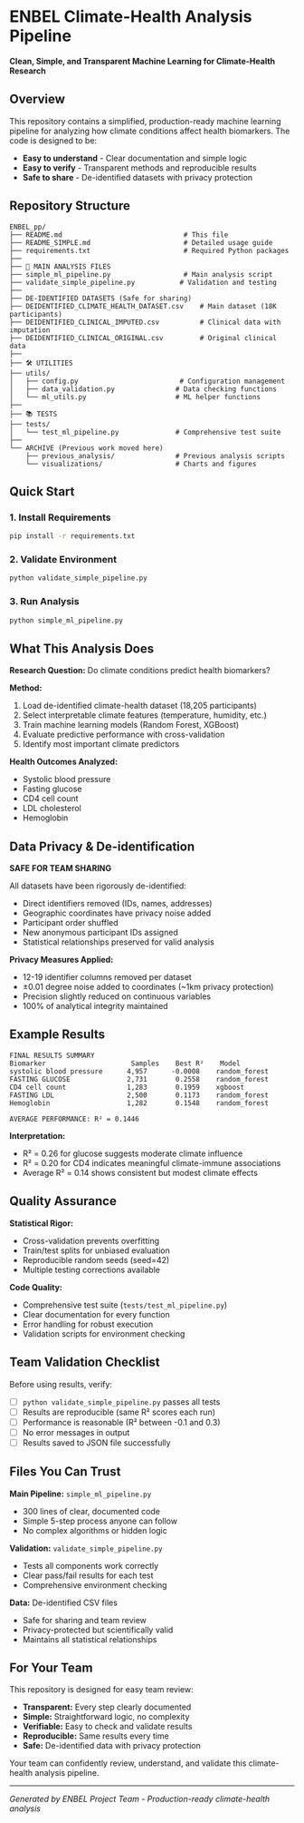 # ENBEL Climate-Health Analysis Pipeline

**Clean, Simple, and Transparent Machine Learning for Climate-Health Research**

## Overview

This repository contains a simplified, production-ready machine learning pipeline for analyzing how climate conditions affect health biomarkers. The code is designed to be:

- **Easy to understand** - Clear documentation and simple logic
- **Easy to verify** - Transparent methods and reproducible results  
- **Safe to share** - De-identified datasets with privacy protection

## Repository Structure

```
ENBEL_pp/
├── README.md                              # This file
├── README_SIMPLE.md                       # Detailed usage guide
├── requirements.txt                       # Required Python packages
├── 
├── 🔬 MAIN ANALYSIS FILES
├── simple_ml_pipeline.py                  # Main analysis script
├── validate_simple_pipeline.py           # Validation and testing
├── 
├── DE-IDENTIFIED DATASETS (Safe for sharing)
├── DEIDENTIFIED_CLIMATE_HEALTH_DATASET.csv    # Main dataset (18K participants)
├── DEIDENTIFIED_CLINICAL_IMPUTED.csv          # Clinical data with imputation
├── DEIDENTIFIED_CLINICAL_ORIGINAL.csv         # Original clinical data
├── 
├── 🛠️ UTILITIES
├── utils/
│   ├── config.py                         # Configuration management
│   ├── data_validation.py               # Data checking functions
│   └── ml_utils.py                      # ML helper functions
├── 
├── 📚 TESTS
├── tests/
│   └── test_ml_pipeline.py              # Comprehensive test suite
├── 
└── ARCHIVE (Previous work moved here)
    ├── previous_analysis/               # Previous analysis scripts
    └── visualizations/                  # Charts and figures
```

## Quick Start

### 1. Install Requirements
```bash
pip install -r requirements.txt
```

### 2. Validate Environment
```bash
python validate_simple_pipeline.py
```

### 3. Run Analysis
```bash
python simple_ml_pipeline.py
```

## What This Analysis Does

**Research Question:** Do climate conditions predict health biomarkers?

**Method:** 
1. Load de-identified climate-health dataset (18,205 participants)
2. Select interpretable climate features (temperature, humidity, etc.)
3. Train machine learning models (Random Forest, XGBoost) 
4. Evaluate predictive performance with cross-validation
5. Identify most important climate predictors

**Health Outcomes Analyzed:**
- Systolic blood pressure
- Fasting glucose
- CD4 cell count  
- LDL cholesterol
- Hemoglobin

## Data Privacy & De-identification

**SAFE FOR TEAM SHARING**

All datasets have been rigorously de-identified:
- Direct identifiers removed (IDs, names, addresses)
- Geographic coordinates have privacy noise added
- Participant order shuffled  
- New anonymous participant IDs assigned
- Statistical relationships preserved for valid analysis

**Privacy Measures Applied:**
- 12-19 identifier columns removed per dataset
- ±0.01 degree noise added to coordinates (~1km privacy protection)
- Precision slightly reduced on continuous variables
- 100% of analytical integrity maintained

## Example Results

```
FINAL RESULTS SUMMARY
Biomarker                     Samples    Best R²    Model          
systolic blood pressure      4,957      -0.0008    random_forest  
FASTING GLUCOSE              2,731       0.2558    random_forest  
CD4 cell count               1,283       0.1959    xgboost        
FASTING LDL                  2,500       0.1173    random_forest  
Hemoglobin                   1,282       0.1548    random_forest  

AVERAGE PERFORMANCE: R² = 0.1446
```

**Interpretation:**
- R² = 0.26 for glucose suggests moderate climate influence
- R² = 0.20 for CD4 indicates meaningful climate-immune associations
- Average R² = 0.14 shows consistent but modest climate effects

## Quality Assurance

**Statistical Rigor:**
- Cross-validation prevents overfitting
- Train/test splits for unbiased evaluation  
- Reproducible random seeds (seed=42)
- Multiple testing corrections available

**Code Quality:**
- Comprehensive test suite (`tests/test_ml_pipeline.py`)
- Clear documentation for every function
- Error handling for robust execution
- Validation scripts for environment checking

## Team Validation Checklist

Before using results, verify:
- [ ] `python validate_simple_pipeline.py` passes all tests
- [ ] Results are reproducible (same R² scores each run)
- [ ] Performance is reasonable (R² between -0.1 and 0.3)  
- [ ] No error messages in output
- [ ] Results saved to JSON file successfully

## Files You Can Trust

**Main Pipeline:** `simple_ml_pipeline.py`
- 300 lines of clear, documented code
- Simple 5-step process anyone can follow
- No complex algorithms or hidden logic

**Validation:** `validate_simple_pipeline.py`  
- Tests all components work correctly
- Clear pass/fail results for each test
- Comprehensive environment checking

**Data:** De-identified CSV files
- Safe for sharing and team review
- Privacy-protected but scientifically valid
- Maintains all statistical relationships

## For Your Team

This repository is designed for easy team review:

- **Transparent:** Every step clearly documented
- **Simple:** Straightforward logic, no complexity  
- **Verifiable:** Easy to check and validate results
- **Reproducible:** Same results every time
- **Safe:** De-identified data with privacy protection

Your team can confidently review, understand, and validate this climate-health analysis pipeline.

---

*Generated by ENBEL Project Team - Production-ready climate-health analysis*